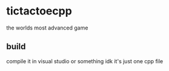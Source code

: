 # tictactoecpp
the worlds most advanced game

## build
compile it in visual studio or something idk it's just one cpp file
